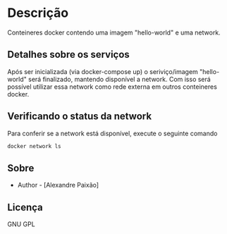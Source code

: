 # Descrição
Conteineres docker contendo uma imagem "hello-world" e uma network. 

## Detalhes sobre os serviços
Após ser inicializada (via docker-compose up) o seriviço/imagem "hello-world" será finalizado, mantendo disponível a network. Com isso será possível utilizar essa network como rede externa em outros conteineres docker.

## Verificando o status da network
Para conferir se a network está disponível, execute o seguinte comando

```bash
docker network ls
```
## Sobre

- Author - [Alexandre Paixão]

## Licença

GNU GPL

